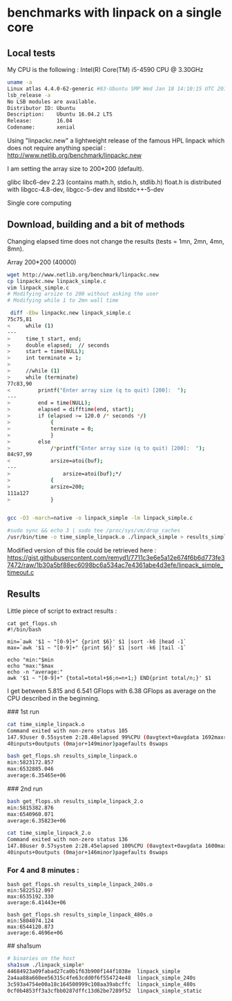 # benchmarks with linpack on a single core

## Local tests

My CPU is the following : Intel(R) Core(TM) i5-4590 CPU @ 3.30GHz

```bash
uname -a
Linux atlas 4.4.0-62-generic #83-Ubuntu SMP Wed Jan 18 14:10:15 UTC 2017 x86_64 x86_64 x86_64 GNU/Linux
lsb_release -a
No LSB modules are available.
Distributor ID: Ubuntu
Description:    Ubuntu 16.04.2 LTS
Release:        16.04
Codename:       xenial
```

Using "linpackc.new" a lightweight release of the famous HPL linpack which does not require anything special :
http://www.netlib.org/benchmark/linpackc.new

I am setting the array size to 200*200 (default).

glibc libc6-dev 2.23 (contains math.h, stdio.h, stdlib.h)
float.h is distributed with libgcc-4.8-dev, libgcc-5-dev and libstdc++-5-dev

Single core computing

## Download, building and a bit of methods

Changing elapsed time does not change the results (tests = 1mn, 2mn, 4mn, 8mn).

Array 200*200 (40000)

```bash
wget http://www.netlib.org/benchmark/linpackc.new
cp linpackc.new linpack_simple.c
vim linpack_simple.c
# Modifying arsize to 200 without asking the user
# Modifying while 1 to 2mn wall time

 diff -Ebw linpackc.new linpack_simple.c
75c75,81
<     while (1)
---
>     time_t start, end;
>     double elapsed;  // seconds
>     start = time(NULL);
>     int terminate = 1;
>
>     //while (1)
>     while (terminate)
77c83,90
<         printf("Enter array size (q to quit) [200]:  ");
---
>         end = time(NULL);
>         elapsed = difftime(end, start);
>         if (elapsed >= 120.0 /* seconds */)
>             {
>             terminate = 0;
>             }
>         else
>             /*printf("Enter array size (q to quit) [200]:  ");
84c97,99
<             arsize=atoi(buf);
---
>                 arsize=atoi(buf);*/
>             {
>             arsize=200;
111a127
>             }


gcc -O3 -march=native -o linpack_simple -lm linpack_simple.c

#sudo sync && echo 3 | sudo tee /proc/sys/vm/drop_caches
/usr/bin/time -o time_simple_linpack.o ./linpack_simple > results_simple_linpack.o
```

Modified version of this file could be retrieved here : https://gist.githubusercontent.com/remyd1/7711c3e6e5a12e674f6b6d773fe37472/raw/1b30a5bf88ec6098bc6a534ac7e4361abe4d3efe/linpack_simple_timeout.c


## Results

Little piece of script to extract results :

```
cat get_flops.sh
#!/bin/bash

min=`awk '$1 ~ "[0-9]+" {print $6}' $1 |sort -k6 |head -1`
max=`awk '$1 ~ "[0-9]+" {print $6}' $1 |sort -k6 |tail -1`

echo "min:"$min
echo "max:"$max
echo -n "average:"
awk '$1 ~ "[0-9]+" {total=total+$6;n=n+1;} END{print total/n;}' $1
```

I get between 5.815 and 6.541 GFlops with 6.38 GFlops as average on the CPU described in the beginning.


### 1st run

```bash
cat time_simple_linpack.o
Command exited with non-zero status 105
147.93user 0.55system 2:28.48elapsed 99%CPU (0avgtext+0avgdata 1692maxresident)k
40inputs+0outputs (0major+149minor)pagefaults 0swaps

bash get_flops.sh results_simple_linpack.o                        
min:5823172.857
max:6532885.046
average:6.35465e+06
```

### 2nd run

```bash
bash get_flops.sh results_simple_linpack_2.o                      
min:5815382.876
max:6540960.071
average:6.35823e+06

cat time_simple_linpack_2.o
Command exited with non-zero status 136
147.88user 0.57system 2:28.45elapsed 100%CPU (0avgtext+0avgdata 1600maxresident)k
40inputs+0outputs (0major+146minor)pagefaults 0swaps
```

### For 4 and 8 minutes :

```
bash get_flops.sh results_simple_linpack_240s.o
min:5822512.097
max:6535192.330
average:6.41443e+06

bash get_flops.sh results_simple_linpack_480s.o
min:5804074.124
max:6544120.873
average:6.4696e+06
```


## sha1sum

```bash
# binaries on the host
sha1sum ./linpack_simple*
44684923a09fabad27ca0b1f63b900f144f1038e  linpack_simple
2a4aa88a660ee56315c4fe63cdd0f6f554724e48  linpack_simple_240s
3c593a4754e00a18c164500999c108aa39abcffc  linpack_simple_480s
0cf0b4853ff3a3cfbb0287dffc13d62be7289f52  linpack_simple_static
```
